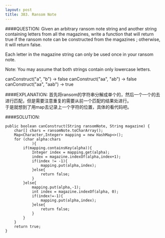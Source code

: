 ```yaml
---
layout: post
title: 383. Ransom Note
---
```


####QUESTION:
Given an arbitrary ransom note string and another string containing letters from all the magazines, write a function that will return true if the ransom note can be constructed from the magazines ; otherwise, it will return false.

Each letter in the magazine string can only be used once in your ransom note.

Note:
You may assume that both strings contain only lowercase letters.

canConstruct("a", "b") -> false
canConstruct("aa", "ab") -> false
canConstruct("aa", "aab") -> true

####EXPLANATION:
首先将ransom的字符串分解成单个的，然后一个一个的去进行匹配，但是需要注意重复的需要从前一个匹配的结果处进行。  
于是就想到了用map去记录上一个字符的位置，具体的看代码吧。  

####SOLUTION:

    public boolean canConstruct(String ransomNote, String magazine) {
        char[] chars = ransomNote.toCharArray();
        Map<Character,Integer> mapping = new HashMap<>();
        for (char alpha:chars
                ){
            if(mapping.containsKey(alpha)){
                Integer index = mapping.get(alpha);
                index = magazine.indexOf(alpha,index+1);
                if(index != -1){
                    mapping.put(alpha,index);
                }else{
                    return false;
                }
            }else{
                mapping.put(alpha,-1);
                int index = magazine.indexOf(alpha, 0);
                if(index!=-1){
                    mapping.put(alpha,index);
                }else{
                    return false;
                }
            }
        }
        return true;
    }
    


